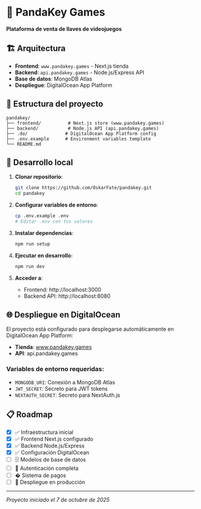 # 🐼 PandaKey Games

**Plataforma de venta de llaves de videojuegos**

## 🏗️ Arquitectura

- **Frontend**: `www.pandakey.games` - Next.js tienda
- **Backend**: `api.pandakey.games` - Node.js/Express API
- **Base de datos**: MongoDB Atlas
- **Despliegue**: DigitalOcean App Platform

## 📁 Estructura del proyecto

```
pandakey/
├── frontend/          # Next.js store (www.pandakey.games)
├── backend/           # Node.js API (api.pandakey.games)
├── .do/              # DigitalOcean App Platform config
├── .env.example      # Environment variables template
└── README.md
```

## 🚀 Desarrollo local

1. **Clonar repositorio**:
   ```bash
   git clone https://github.com/OskarFate/pandakey.git
   cd pandakey
   ```

2. **Configurar variables de entorno**:
   ```bash
   cp .env.example .env
   # Editar .env con tus valores
   ```

3. **Instalar dependencias**:
   ```bash
   npm run setup
   ```

4. **Ejecutar en desarrollo**:
   ```bash
   npm run dev
   ```

5. **Acceder a**:
   - Frontend: http://localhost:3000
   - Backend API: http://localhost:8080

## 🌐 Despliegue en DigitalOcean

El proyecto está configurado para desplegarse automáticamente en DigitalOcean App Platform:

- **Tienda**: www.pandakey.games
- **API**: api.pandakey.games

### Variables de entorno requeridas:
- `MONGODB_URI`: Conexión a MongoDB Atlas
- `JWT_SECRET`: Secreto para JWT tokens
- `NEXTAUTH_SECRET`: Secreto para NextAuth.js

## 📋 Roadmap

- [x] ✅ Infraestructura inicial
- [x] ✅ Frontend Next.js configurado
- [x] ✅ Backend Node.js/Express
- [x] ✅ Configuración DigitalOcean
- [ ] 🗄️ Modelos de base de datos
- [ ] 🔐 Autenticación completa
- [ ] � Sistema de pagos
- [ ] 🚀 Despliegue en producción

---

*Proyecto iniciado el 7 de octubre de 2025*